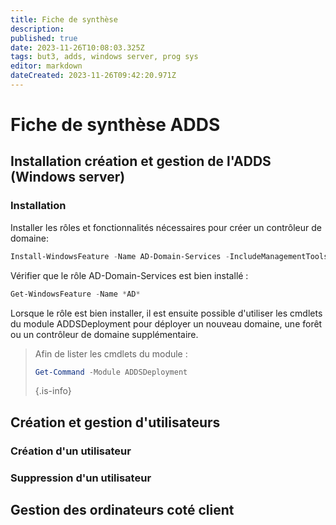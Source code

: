 ```yaml
---
title: Fiche de synthèse
description: 
published: true
date: 2023-11-26T10:08:03.325Z
tags: but3, adds, windows server, prog sys
editor: markdown
dateCreated: 2023-11-26T09:42:20.971Z
---
```


# Fiche de synthèse ADDS

##  Installation création et gestion de l'ADDS (Windows server)

### Installation

Installer les rôles et fonctionnalités nécessaires pour créer un contrôleur de domaine:

```Powershell
Install-WindowsFeature -Name AD-Domain-Services -IncludeManagementTools
```

Vérifier que le rôle AD-Domain-Services est bien installé :

```Powershell
Get-WindowsFeature -Name *AD*
```

Lorsque le rôle est bien installer, il est ensuite possible d'utiliser les cmdlets du module ADDSDeployment pour déployer un nouveau domaine, une forêt ou un contrôleur de domaine supplémentaire.

> Afin de lister les cmdlets du module :
> 
> ```Powershell
> Get-Command -Module ADDSDeployment
> ```
> {.is-info}



## Création et gestion d'utilisateurs

### Création d'un utilisateur

### Suppression d'un utilisateur

## Gestion des ordinateurs coté client